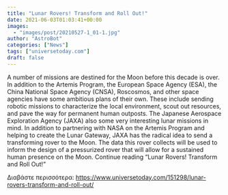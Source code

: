 ```yaml
---
title: "Lunar Rovers! Transform and Roll Out!"
date: 2021-06-03T01:03:41+00:00
images:
  - "images/post/20210527-1_01-1.jpg"
author: "AstroBot"
categories: ["News"]
tags: ["universetoday.com"]
draft: false
---
```


A number of missions are destined for the Moon before this decade is over. In addition to the Artemis Program, the European Space Agency (ESA), the China National Space Agency (CNSA), Roscosmos, and other space agencies have some ambitious plans of their own. These include sending robotic missions to characterize the local environment, scout out resources, and pave the way for permanent human outposts.  The Japanese Aerospace Exploration Agency (JAXA) also some very interesting lunar missions in mind. In addition to partnering with NASA on the Artemis Program and helping to create the Lunar Gateway, JAXA has the radical idea to send a transforming rover to the Moon. The data this rover collects will be used to inform the design of a pressurized rover that will allow for a sustained human presence on the Moon. Continue reading “Lunar Rovers! Transform and Roll Out!” 

Διαβάστε περισσότερα: https://www.universetoday.com/151298/lunar-rovers-transform-and-roll-out/
